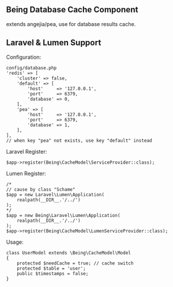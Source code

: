 ## Being Database Cache Component

extends angejia/pea, use for database results cache.

## Laravel & Lumen Support

Configuration:

```
config/database.php
'redis' => [
    'cluster' => false,
    'default' => [
        'host'     => '127.0.0.1',
        'port'     => 6379,
        'database' => 0,
    ],
    'pea' => [
        'host'     => '127.0.0.1',
        'port'     => 6379,
        'database' => 1,
    ],
],
// when key "pea" not exists, use key "default" instead
```

Laravel Register:

```
$app->register(Being\CacheModel\ServiceProvider::class);
```

Lumen Register:

```
/*
// cause by class "Schame"
$app = new Laravel\Lumen\Application(
    realpath(__DIR__.'/../')
);
*/
$app = new Being\Laravel\Lumen\Application(
    realpath(__DIR__.'/../')
);
$app->register(Being\CacheModel\LumenServiceProvider::class);
```

Usage:

```
class UserModel extends \Being\CacheModel\Model
{
    protected $needCache = true; // cache switch
    protected $table = 'user';
    public $timestamps = false;
}
```